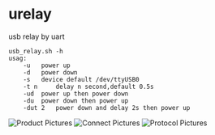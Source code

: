 # urelay
usb relay by uart 
```
usb_relay.sh -h
usag:
	-u	 power up
	-d	 power down
	-s	 device default /dev/ttyUSB0
	-t n	 delay n second,default 0.5s
	-ud	 power up then power down
	-du	 power down then power up
 	-dut 2	 power down and delay 2s then power up
```
![Product Pictures](https://github.com/limme/urelay/blob/master/1.jpg)
![Connect Pictures](https://github.com/limme/urelay/blob/master/2.jpg)
![Protocol Pictures](https://github.com/limme/urelay/blob/master/3.jpg)
